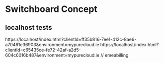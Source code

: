 # Switchboard Concept


## localhost tests
https://localhost/index.html?clientId=ff35b816-7ee1-412c-8ae6-a70461e36903&environment=mypurecloud.ie
https://localhost/index.html?clientId=c65435ce-fe72-42af-a2d5-604c6016b487&environment=mypurecloud.ie // emeabilling
